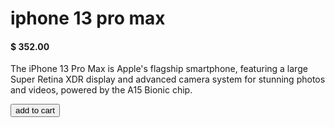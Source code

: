 <!DOCTYPE html>
<html lang="en">
  <head>
    <meta charset="UTF-8" />
    <meta name="viewport" content="width=device-width, initial-scale=1.0" />
    <title>iphone 13</title>
  </head>
  <body>
    <h1>iphone 13 pro max</h1>
    <h4>$ 352.00</h4>
    <p>
      The iPhone 13 Pro Max is Apple's flagship smartphone, featuring a large
      Super Retina XDR display and advanced camera system for stunning photos
      and videos, powered by the A15 Bionic chip.
    </p>
    <BUtton>add to cart</BUtton>
    <img src="iphone.hpeg" alt=""
  </body>
